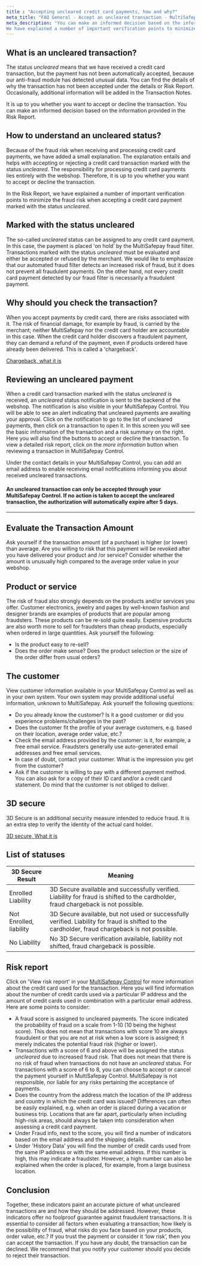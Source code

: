 ```yaml
---
title : "Accepting uncleared credit card payments, how and why?"
meta_title: "FAQ General - Accept an uncleared transaction - MultiSafepay Support"
meta_description: "You can make an informed decision based on the information provided in the Risk Report.
We have explained a number of important verification points to minimize the fraud risk when accepting a credit card payment marked with the status uncleared."
---
```

## What is an uncleared transaction?
The status _uncleared_ means that we have received a credit card transaction, but the payment has not been automatically accepted, because our anti-fraud module has detected unusual data. You can find the details of why the transaction has not been accepted under the details or Risk Report. Occasionally, additional information will be added in the Transaction Notes.

It is up to you whether you want to accept or decline the transaction. You can make an informed decision based on the information provided in the Risk Report.


## How to understand an uncleared status?
Because of the fraud risk when receiving and processing credit card payments, we have added a small explanation.
The explanation entails and helps with accepting or rejecting a credit card transaction marked with the status _uncleared_. The responsibility for processing credit card payments lies entirely with the webshop. Therefore, it is up to you whether you want to accept or decline the transaction.

In the Risk Report, we have explained a number of important verification points to minimize the fraud risk when accepting a credit card payment marked with the status _uncleared_.


## Marked with the status uncleared
The so-called _uncleared_ status can be assigned to any credit card payment. In this case, the payment is placed 'on hold’ by the MultiSafepay fraud filter. Transactions marked with the status _uncleared_ must be evaluated and either be accepted or refused by the merchant. We would like to emphasize that our automated fraud filter detects an increased risk of fraud, but it does not prevent all fraudulent payments. On the other hand, not every credit card payment detected by our fraud filter is necessarily a fraudulent payment.


## Why should you check the transaction?
When you accept payments by credit card, there are risks associated with it. The risk of financial damage, for example by fraud, is carried by the merchant; neither MultiSafepay nor the credit card holder are accountable in this case. When the credit card holder discovers a fraudulent payment, they can demand a refund of the payment, even if products ordered have already been delivered. This is called a 'chargeback'.

[Chargeback, what it is](/payment-methods/creditcards/what-is-a-chargeback)


## Reviewing an uncleared payment
When a credit card transaction marked with the status _uncleared_ is received, an _uncleared_ status notification is sent to the backend of the webshop. The notification is also visible in your MultiSafepay Control. You will be able to see an alert indicating that uncleared payments are awaiting your approval. Click on the notification to go to the list of uncleared payments, then click on a transaction to open it. In this screen you will see the basic information of the transaction and a risk summary on the right. Here you will also find the buttons to accept or decline the transaction. To view a detailed risk report, click on the _more information_ button when reviewing a transaction in MultiSafepay Control.

Under the contact details in your MultiSafepay Control, you can add an email address to enable receiving email notifications informing you about received uncleared transactions.

#### An uncleared transaction can only be accepted through your MultiSafepay Control. If no action is taken to accept the uncleared transaction, the authorization will automatically expire after 5 days.
***


## Evaluate the Transaction Amount
Ask yourself if the transaction amount (of a purchase) is higher (or lower) than average. Are you willing to risk that this payment will be revoked after you have delivered your product and /or service? Consider whether the amount is unusually high compared to the average order value in your webshop.

## Product or service
The risk of fraud also strongly depends on the products and/or services you offer. Customer electronics, jewelry and pages by well-known fashion and designer brands are examples of products that are popular among fraudsters. These products can be re-sold quite easily. Expensive products are also worth more to sell for fraudsters than cheap products, especially when ordered in large quantities. Ask yourself the following:

- Is the product easy to re-sell?
- Does the order make sense? Does the product selection or the size of the order differ from usual orders?

## The customer
View customer information available in your MultiSafepay Control as well as in your own system. Your own system may provide additional useful information, unknown to MultiSafepay. Ask yourself the following questions:

- Do you already know the customer? Is it a good customer or did you experience problems/challenges in the past?
- Does the customer fit the profile of your average customers, e.g. based on their location, average order value, etc.?
- Check the email address provided by the customer: is it, for example, a free email service. Fraudsters generally use auto-generated email addresses and free email services.
- In case of doubt, contact your customer. What is the impression you get from the customer?
- Ask if the customer is willing to pay with a different payment method. You can also ask for a copy of their ID card and/or a credit card statement. Do mind that the customer is not obliged to deliver.


## 3D secure
3D Secure is an additional security measure intended to reduce fraud. It is an extra step to verify the identity of the actual card holder.

[3D secure, What it is](/payment-methods/creditcards/what-is-3d-secure/)


## List of statuses
|3D Secure Result         | Meaning                                                                                                                                         |
|-------------------------| ----------------------------------------------------------------------------------------------------------------------------------------------- |
| Enrolled Liability      | 3D Secure available and successfully verified. Liability for fraud is shifted to the cardholder, fraud chargeback is not possible.              |
| Not Enrolled, liability | 3D Secure available, but not used or successfully verified. Liability for fraud is shifted to the cardholder, fraud chargeback is not possible. |
| No Liability            | No 3D Secure verification available, liability not shifted, fraud chargeback is possible.                                                       |


## Risk report
Click on 'View risk report' in your [MultiSafepay Control](https://merchant.multisafepay.com/) for more information about the credit card used for the transaction. Here you will find information about the number of credit cards used via a particular IP address and the amount of credit cards used in combination with a particular email address. Here are some points to consider:

- A fraud score is assigned to uncleared payments. The score indicated the probability of fraud on a scale from 1-10 (10 being the highest score). This does not mean that transactions with score 10 are always fraudulent or that you are not at risk when a low score is assigned; it merely indicates the potential fraud risk (higher or lower).
- Transactions with a score of 6 and above will be assigned the status _uncleared_ due to increased fraud risk. That does not mean that there is no risk of fraud when transactions do not have an _uncleared_ status. For transactions with a score of 6 to 8, you can choose to accept or cancel the payment yourself in MultiSafepay Control. MultiSafepay is not responsible, nor liable for any risks pertaining the acceptance of payments.
- Does the country from the address match the location of the IP address and country in which the credit card was issued? Differences can often be easily explained, e.g. when an order is placed during a vacation or business trip. Locations that are far apart, particularly when including high-risk areas, should always be taken into consideration when assessing a credit card payment.
- Under Fraud info, next to the score, you will find a number of indicators based on the email address and the shipping details.
- Under 'History Data' you will find the number of credit cards used from the same IP address or with the same email address. If this number is high, this may indicate a fraudster. However, a high number can also be explained when the order is placed, for example, from a large business location.

## Conclusion
Together, these indicators paint an accurate picture of what uncleared transactions are and how they should be addressed. However, these indicators offer no foolproof guarantee against fraudulent transactions. It is essential to consider all factors when evaluating a transaction; how likely is the possibility of fraud, what risks do you face based on your products, order value, etc.? If you trust the payment or consider it ‘low risk’, then you can accept the transaction. If you have any doubt, the transaction can be declined. We recommend that you notify your customer should you decide to reject their transaction.

<br>